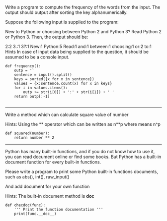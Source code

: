 Write a program to compute the frequency of the words from the input. The output should output after sorting the key alphanumerically.

Suppose the following input is supplied to the program:

New to Python or choosing between Python 2 and Python 3? Read Python 2 or Python 3.
Then, the output should be:

2:2
3.:1
3?:1
New:1
Python:5
Read:1
and:1
between:1
choosing:1
or:2
to:1
Hints
In case of input data being supplied to the question, it should be assumed to be a console input.

```
def frequency():
    outp = ''
    sentence = input().split()
    keys = sorted({x for x in sentence})
    values = {x:sentence.count(x) for x in keys}
    for i in values.items():
        outp += str(i[0]) + ':' + str(i[1]) + ' '
    return outp[:-1]
    
```
---


Write a method which can calculate square value of number

Hints:
Using the ** operator which can be written as n**p where means n^p

```
def squared(number):
    return number ** 2
```

---


Python has many built-in functions, and if you do not know how to use it, you can read document online or find some books. But Python has a built-in document function for every built-in functions.

Please write a program to print some Python built-in functions documents, such as abs(), int(), raw_input()

And add document for your own function

Hints:
The built-in document method is __doc__

```
def checdoc(func):
    ''' Print the function documentation '''
    print(func.__doc__)
```
